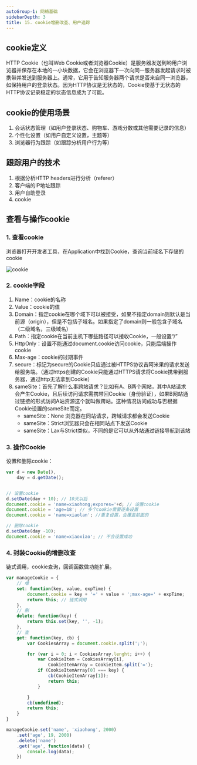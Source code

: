 ```yaml
---
autoGroup-1: 网络基础
sidebarDepth: 3
title: 15. cookie增删改查、用户追踪
---
```


## cookie定义
HTTP Cookie（也叫Web Cookie或者浏览器Cookie）是服务器发送到哟用户浏览器并保存在本地的一小块数据，它会在浏览器下一次向同一服务器发起请求时被携带并发送到服务器上。通常，它用于告知服务器两个请求是否来自同一浏览器，如保持用户的登录状态。因为HTTP协议是无状态的，Cookie使基于无状态的HTTP协议记录稳定的状态信息成为了可能。

## cookie的使用场景
1. 会话状态管理（如用户登录状态、购物车、游戏分数或其他需要记录的信息）
2. 个性化设置（如用户自定义设置，主题等）
3. 浏览器行为跟踪（如跟踪分析用户行为等）

## 跟踪用户的技术
1. 根据分析HTTP headers进行分析（referer）
2. 客户端的IP地址跟踪
3. 用户自助登录
4. cookie

## 查看与操作cookie
### 1. 查看cookie
浏览器打开开发者工具，在Application中找到Cookie，查询当前域名下存储的cookie

<img :src="$withBase('/basicComputer/Network/cookie01.png')" alt="cookie"> 

### 2. cookie字段
1. Name：cookie的名称
2. Value：cookie的值
3. Domain：指定cookie在哪个域下可以被接受，如果不指定domain则默认是当前源（origin），但是不包括子域名。如果指定了domain则一般包含子域名（二级域名，三级域名）
4. Path：指定cookie在当前主机下哪些路径可以接收Cookie，一般设置“/”
5. HttpOnly：设置不能通过document.cookie访问cookie，只能后端操作cookie
6. Max-age：cookie的过期事件
7. secure：标记为secure的Cookie只应通过被HTTPS协议吉阿米果的请求发送给服务端。（通过https创建的Cookie只能通过HTTPS请求将Cookie携带到服务器，通过http无法拿到Cookie）
8. sameSite：首先了解什么事跨站请求？比如有A、B两个网站，其中A站请求会产生Cookie，且后续访问请求需携带回Cookie（身份验证），如果B网站通过链接的形式访问A站资源这个就叫做跨站。这种情况访问成功与否根据Cookie设置的sameSite而定。
   - sameSite：None 浏览器在同站请求，跨域请求都会发送Cookie
   - sameSite：Strict浏览器只会在相同站点下发送Cookie
   - sameSite：Lax与Strict类似，不同的是它可以从外站通过链接导航到该站

### 3. 操作Cookie
设置和删除cookie：
```js
var d = new Date(),
    day = d.getDate();


// 设置cookie
d.setDate(day + 10); // 10天以后
document.cookie = 'name=xiaohong;expores='+d; // 设置cookie
document.cookie = 'age=18'; // 多个cookie需要逐条设置
document.cookie = 'name=xiaolan'; //重复设置，会覆盖前面的

// 删除cookie
d.setDate(day -10);
document.cookie = 'name=xiaoxiao'; // 不会设置成功
```

### 4. 封装Cookie的增删改查
链式调用，cookie查询，回调函数做功能扩展。
```js
var manageCookie = {
    // 增
    set: function(key, value, expTime) {
        document.cookie = key + '=' + value + ';max-age=' + expTime;
        return this; // 链式调用
    },
    // 删
    delete: function(key) {
        return this.set(key, '', -1);
    },
    // 查
    get: function(key, cb) {
        var CookiesArray = document.cookie.split(';');

        for (var i = 0; i < CookiesArray.lenght; i++) {
            var CookieItem = CookiesArray[i],
                CookieItemArray = CookieItem.split('=');
            if (CookieItemArray[0] === key) {
                cb(CookieItemArray[1]);
                return this;
            }

        }
        cb(undefined);
        return this;
    }
}

manageCookie.set('name', 'xiaohong', 2000)
    .set('age', 19, 2000)
    .delete('name')
    .get('age', function(data) {
        console.log(data);
    })
```
